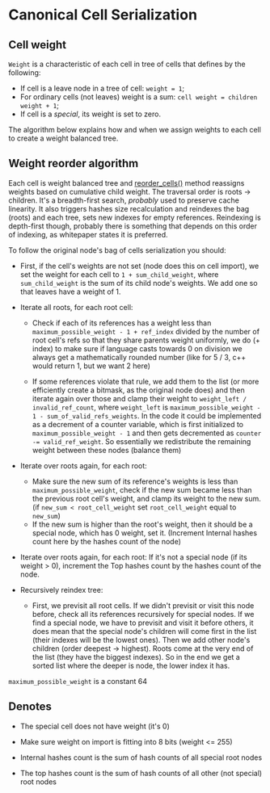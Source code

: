 # Canonical Cell Serialization

## Cell weight

`Weight` is a characteristic of each cell in tree of cells that defines by the following:

- If cell is a leave node in a tree of cell: `weight = 1`;
- For ordinary cells (not leaves) weight is a sum: `cell weight = children weight + 1`;
- If cell is a _special_, its weight is set to zero.

The algorithm below explains how and when we assign weights to each cell to create a weight balanced tree.

## Weight reorder algorithm

Each cell is weight balanced tree and [reorder_cells()](https://github.com/ton-blockchain/ton/blob/15088bb8784eb0555469d223cd8a71b4e2711202/crypto/vm/boc.cpp#L249) method
reassigns weights based on cumulative child weight. The traversal order is roots -> children. It's a breadth-first search, _probably_ used to preserve cache linearity. It also triggers hashes size recalculation and reindexes the bag (roots) and each tree, sets new indexes for empty references. Reindexing is depth-first though, probably there is something that depends on this order of indexing, as whitepaper states it is preferred.

To follow the original node's bag of cells serialization you should:

- First, if the cell's weights are not set (node does this on cell import), we set the weight for each cell to `1 + sum_child_weight`, where `sum_child_weight` is the sum of its child node's weights. We add one so that leaves have a weight of 1.

- Iterate all roots, for each root cell:
  - Check if each of its references has a weight less than `maximum_possible_weight - 1 + ref_index` divided by the number of root cell's refs so that they share parents weight uniformly, we do (+ index) to make sure if language casts towards 0 on division we always get a mathematically rounded number (like for 5 / 3, c++ would return 1, but we want 2 here)

  - If some references violate that rule, we add them to the list (or more efficiently create a bitmask, as the original node does) and then iterate again over those and clamp their weight to `weight_left / invalid_ref_count`, where `weight_left` is `maximum_possible_weight - 1 - sum_of_valid_refs_weights`. In the code it could be implemented as a decrement of a counter variable, which is first initialized to `maximum_possible_weight - 1` and then gets decremented as `counter -= valid_ref_weight`. So essentially we redistribute the remaining weight between these nodes (balance them)

- Iterate over roots again, for each root:
  - Make sure the new sum of its reference's weights is less than `maximum_possible_weight`, check if the new sum became less than the previous root cell's weight, and clamp its weight to the new sum. (if `new_sum < root_cell_weight` set `root_cell_weight` equal to `new_sum`)
  - If the new sum is higher than the root's weight, then it should be a special node, which has 0 weight, set it. (Increment Internal hashes count here by the hashes count of the node)

- Iterate over roots again, for each root:
  If it's not a special node (if its weight > 0), increment the Top hashes count by the hashes count of the node.

- Recursively reindex tree:
  - First, we previsit all root cells. If we didn't previsit or visit this node before, check all its references recursively for special nodes. If we find a special node, we have to previsit and visit it before others, it does mean that the special node's children will come first in the list (their indexes will be the lowest ones). Then we add other node's children (order deepest -> highest). Roots come at the very end of the list (they have the biggest indexes). So in the end we get a sorted list where the deeper is node, the lower index it has.

`maximum_possible_weight` is a constant 64

## Denotes

- The special cell does not have weight (it's 0)

- Make sure weight on import is fitting into 8 bits (weight <= 255)

- Internal hashes count is the sum of hash counts of all special root nodes

- The top hashes count is the sum of hash counts of all other (not special) root nodes
